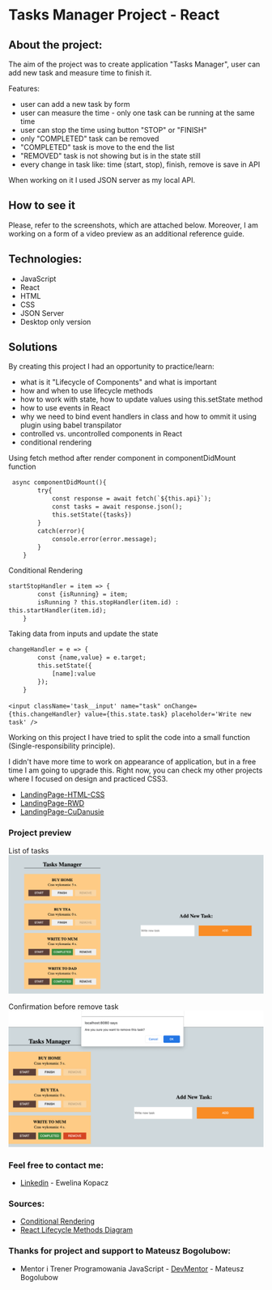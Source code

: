 # Tasks Manager Project - React

## About the project:
The aim of the project was to create application "Tasks Manager", user can add new task and measure time to finish it.

Features:
* user can add a new task by form
* user can measure the time - only one task can be running at the same time
* user can stop the time using button "STOP" or "FINISH"
* only "COMPLETED" task can be removed
* "COMPLETED" task is move to the end the list
* "REMOVED" task is not showing but is in the state still
* every change in task like: time (start, stop), finish, remove is save in API

When working on it I used JSON server as my local API.


## How to see it
Please, refer to the screenshots, which are attached below. Moreover, I am working on a form of a video preview as an additional reference guide.

## Technologies:
* JavaScript
* React
* HTML
* CSS
* JSON Server
* Desktop only version

## Solutions
By creating this project I had an opportunity to practice/learn:
* what is it "Lifecycle of Components" and what is important
* how and when to use lifecycle methods
* how to work with state, how to update values using this.setState method
* how to use events in React
* why we need to bind event handlers in class and how to ommit it using plugin using babel transpilator
* controlled vs. uncontrolled components in React
* conditional rendering 

Using fetch method after render component in componentDidMount function
```
 async componentDidMount(){
        try{
            const response = await fetch(`${this.api}`);
            const tasks = await response.json();
            this.setState({tasks})
        }
        catch(error){
            console.error(error.message);
        }
    }
```
Conditional Rendering
```
startStopHandler = item => {
        const {isRunning} = item;
        isRunning ? this.stopHandler(item.id) : this.startHandler(item.id);
    }
```

Taking data from inputs and update the state
```
changeHandler = e => {
        const {name,value} = e.target;
        this.setState({
            [name]:value
        });
    }

<input className='task__input' name="task" onChange={this.changeHandler} value={this.state.task} placeholder='Write new task' />
```

Working on this project I have tried to split the code into a small function (Single-responsibility principle).

I didn't have more time to work on appearance of application, but in a free time I am going to upgrade this. Right now, you can check my other projects where I focused on design and practiced CSS3.
* [LandingPage-HTML-CSS](https://github.com/EwelinaKopacz/LandingPage-HTML-CSS)
* [LandingPage-RWD](https://github.com/EwelinaKopacz/LandingPage-RWD)
* [LandingPage-CuDanusie](https://github.com/EwelinaKopacz/LandingPage-CuDanusie)


### Project preview
List of tasks
![Project-preview](./gallery/preview.png)

Confirmation before remove task
![Project-preview](./gallery/preview2.png)

### Feel free to contact me:
* [Linkedin](https://www.linkedin.com/in/ewelina-kopacz-929559100/) - Ewelina Kopacz

### Sources:
* [Conditional Rendering](https://pl.reactjs.org/docs/conditional-rendering.html)
* [React Lifecycle Methods Diagram](https://projects.wojtekmaj.pl/react-lifecycle-methods-diagram/)

### Thanks for project and support to Mateusz Bogolubow:
* Mentor i Trener Programowania JavaScript - [DevMentor](https://devmentor.pl/) - Mateusz Bogolubow